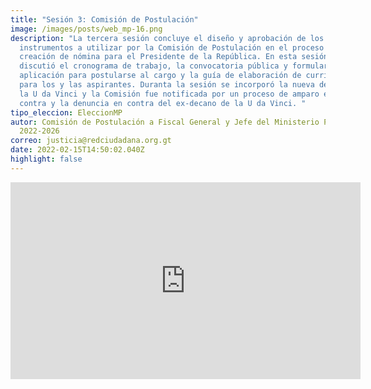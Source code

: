 ```yaml
---
title: "Sesión 3: Comisión de Postulación"
image: /images/posts/web_mp-16.png
description: "La tercera sesión concluye el diseño y aprobación de los
  instrumentos a utilizar por la Comisión de Postulación en el proceso de
  creación de nómina para el Presidente de la República. En esta sesión se
  discutió el cronograma de trabajo, la convocatoria pública y formulario de
  aplicación para postularse al cargo y la guía de elaboración de currículum
  para los y las aspirantes. Duranta la sesión se incorporó la nueva decana de
  la U da Vinci y la Comisión fue notificada por un proceso de amparo en su
  contra y la denuncia en contra del ex-decano de la U da Vinci. "
tipo_eleccion: EleccionMP
autor: Comisión de Postulación a Fiscal General y Jefe del Ministerio Público
  2022-2026
correo: justicia@redciudadana.org.gt
date: 2022-02-15T14:50:02.040Z
highlight: false
---
```

<iframe width="560" height="315" src="https://www.youtube.com/embed/FZUON3V8sK4" title="YouTube video player" frameborder="0" allow="accelerometer; autoplay; clipboard-write; encrypted-media; gyroscope; picture-in-picture" allowfullscreen></iframe>
